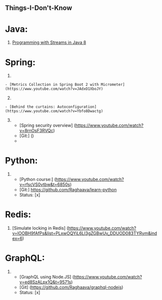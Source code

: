 ## Things-I-Don't-Know

# Java: 
  1) [Programming with Streams in Java 8](https://www.youtube.com/watch?v=rVfRDLIw_Zw)

# Spring:

  1. 
    - [Metrics Collection in Spring Boot 2 with Micrometer] (https://www.youtube.com/watch?v=JAdxO1XboJY)
  2.
    - [Behind the curtains: Autoconfiguration] (https://www.youtube.com/watch?v=Ybfo8Dwactg)
  3.
     - [Spring security overview] (https://www.youtube.com/watch?v=8rnOsF3RVQc)
     - [Git:] ()
     - [Status]: [x]
  
# Python:
  1. 
       - [Python course:] (https://www.youtube.com/watch?v=rfscVS0vtbw&t=6850s)
       - [Git:] https://github.com/Raghaava/learn-python
       - Status: [x]
  
# Redis:
  1) [Simulate locking in Redis] (https://www.youtube.com/watch?v=lOOBH9fAfPs&list=PLxwOQYiL6LI3gZGBwUv_DDUOD083TYRym&index=6)
  
# GraphQL:
  1.
     - [GraphQL using Node.JS] (https://www.youtube.com/watch?v=ed8SzALpx1Q&t=9571s)
     - [Git] (https://github.com/Raghaava/graphql-nodejs)
     - Status: [x]
